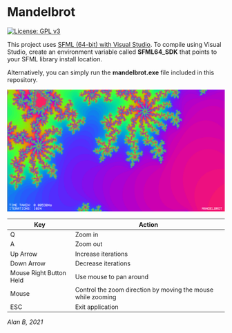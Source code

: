 # Mandelbrot

[![License: GPL v3](https://img.shields.io/badge/License-GPLv3-blue.svg)](https://www.gnu.org/licenses/gpl-3.0)

This project uses [SFML (64-bit) with Visual Studio](https://www.sfml-dev.org/tutorials/2.5/start-vc.php "SFML"). To compile using Visual Studio, create an environment variable called **SFML64_SDK** that points to your SFML library install location.

Alternatively, you can simply run the **mandelbrot.exe** file included in this repository.

![Mandelbrot](mandelbrot.png)

| Key | Action  |
| ------------ | ------------ |
|  Q | Zoom in |
|  A | Zoom out |
|  Up Arrow | Increase iterations |
|  Down Arrow | Decrease iterations |
|  Mouse Right Button Held | Use mouse to pan around |
|  Mouse  | Control the zoom direction by moving the mouse while zooming |
|  ESC | Exit application |

*Alan B, 2021*